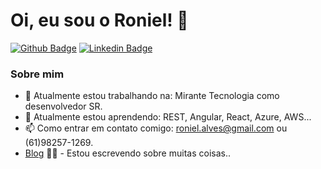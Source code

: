 
<!--
**alvesRoniel/alvesRoniel** is a ✨ _special_ ✨ repository because its `README.md` (this file) appears on your GitHub profile.

Here are some ideas to get you started:

- 🔭 I’m currently working on ...
- 🌱 I’m currently learning ...
- 👯 I’m looking to collaborate on ...
- 🤔 I’m looking for help with ...
- 💬 Ask me about ...
- 📫 How to reach me: ...
- 😄 Pronouns: ...
- ⚡ Fun fact: ...
-->

# Oi, eu sou o Roniel! 👋

[![Github Badge](https://img.shields.io/badge/-Github-000?style=flat-square&logo=Github&logoColor=white&link=https://github.com/alvesRoniel)](https://github.com/alvesRoniel)
[![Linkedin Badge](https://img.shields.io/badge/-LinkedIn-blue?style=flat-square&logo=Linkedin&logoColor=white&link=https://www.linkedin.com/in/roniel-s-alves-03469b33/)](https://www.linkedin.com/in/roniel-s-alves-03469b33/)


<!--
[![Twitter Badge](https://img.shields.io/badge/-Twitter-1ca0f1?style=flat-square&labelColor=1ca0f1&logo=twitter&logoColor=white&link=https://twitter.com/fagnerpsantos)](https://twitter.com/fagnerpsantos)
[![Youtube Badge](https://img.shields.io/badge/-YouTube-ff0000?style=flat-square&labelColor=ff0000&logo=youtube&logoColor=white&link=https://www.youtube.com/user/TreinaWeb)](https://www.youtube.com/user/TreinaWeb)
-->

### Sobre mim

- 🔭 Atualmente estou trabalhando na: Mirante Tecnologia como desenvolvedor SR.
- 🌱 Atualmente estou aprendendo: REST, Angular, React, Azure, AWS...
- 📫 Como entrar em contato comigo: roniel.alves@gmail.com ou (61)98257-1269.
- [Blog](https://aprendendodotnet.wordpress.com/?ref=spelling) ✍🏼 - Estou escrevendo sobre muitas coisas..


<!--
- [Courses](https://www.treinaweb.com.br/cursos-online?q=fagner+pinheiro) 👨🏼‍🏫 - It's are technical courses on many technologies, such as Django, Flask, Python, Kotlin, Flutter, Dart, Git and more
- [Blog](https://www.treinaweb.com.br/blog/author/fagner-pinheiro/) ✍🏼 - I'm write about many things.
- [Website](https://fagnerpsantos.dev/) 💻 - Working on it.
- -->
